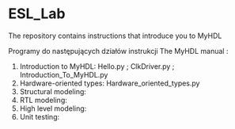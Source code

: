# ESL_Lab
The repository contains instructions that introduce you to MyHDL


Programy do następujących działów instrukcji The MyHDL manual :
1. Introduction to MyHDL:   Hello.py ; ClkDriver.py ; Introduction_To_MyHDL.py
2. Hardware-oriented types: Hardware_oriented_types.py
3. Structural modeling:
4. RTL modeling:
5. High level modeling:
6. Unit testing: 

